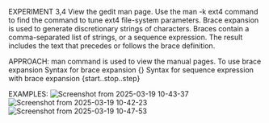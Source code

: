 EXPERIMENT 3,4
View the gedit man page. Use the man -k ext4 command to find the command to tune ext4 file-system parameters. 
Brace expansion is used to generate discretionary strings of characters. Braces contain a comma-separated list of strings, or a sequence expression. The result includes the text that precedes or follows the brace definition.

APPROACH:
man command is used to view the manual pages.
To use brace expansion Syntax for brace expansion {} Syntax for sequence expression with brace expansion {start..stop..step}

EXAMPLES:
![Screenshot from 2025-03-19 10-43-37](https://github.com/user-attachments/assets/3ebdc440-4842-4b96-ac5e-9af095581a5a)
![Screenshot from 2025-03-19 10-42-23](https://github.com/user-attachments/assets/0bb7823e-ad89-439d-b31e-61220a190d98)
![Screenshot from 2025-03-19 10-47-53](https://github.com/user-attachments/assets/9d7bb9ec-2076-40fc-ba46-9e2707c90214)
